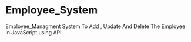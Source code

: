 # Employee_System
Employee_Managment System To Add , Update And Delete The Employee in JavaScript using API
